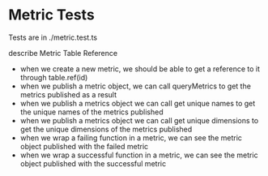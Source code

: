 # Metric Tests
Tests are in ./metric.test.ts

describe Metric Table Reference 
 - when we create a new metric, we should be able to get a reference to it through table.ref(id)
 - when we publish a metric object, we can call queryMetrics to get the metrics published as a result
 - when we publish a metrics object we can call get unique names to get the unique names of the metrics published
 - when we publish a metrics object we can call get unique dimensions to get the unique dimensions of the metrics published
 - when we wrap a failing function in a metric, we can see the metric object published with the failed metric
 - when we wrap a successful function in a metric, we can see the metric object published with the successful metric